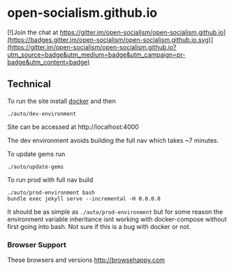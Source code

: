 # open-socialism.github.io

[![Join the chat at https://gitter.im/open-socialism/open-socialism.github.io](https://badges.gitter.im/open-socialism/open-socialism.github.io.svg)](https://gitter.im/open-socialism/open-socialism.github.io?utm_source=badge&utm_medium=badge&utm_campaign=pr-badge&utm_content=badge)

## Technical

To run the site install [docker](https://www.docker.com/products/docker) and then

```
./auto/dev-environment
```

Site can be accessed at http://localhost:4000

The dev environment avoids building the full nav which takes ~7 minutes.

To update gems run

```
./auto/update-gems
```

To run prod with full nav build

```
./auto/prod-environment bash
bundle exec jekyll serve --incremental -H 0.0.0.0
```

It should be as simple as ```./auto/prod-environment``` but for some reason the environment variable inheritance isnt working with docker-compose without first going into bash. Not sure if this is a bug with docker or not.

### Browser Support ###

These browsers and versions http://browsehappy.com

